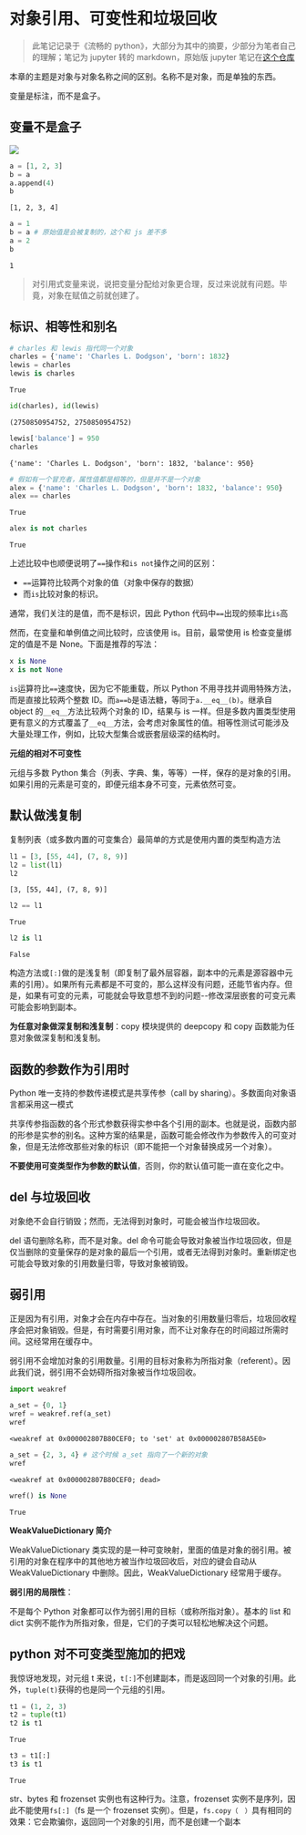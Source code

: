 # 对象引用、可变性和垃圾回收

> 此笔记记录于《流畅的 python》，大部分为其中的摘要，少部分为笔者自己的理解；笔记为 jupyter 转的 markdown，原始版 jupyter 笔记在[这个仓库](https://github.com/Justin3go/fluent-python-note)

本章的主题是对象与对象名称之间的区别。名称不是对象，而是单独的东西。

变量是标注，而不是盒子。


## 变量不是盒子

![](https://oss.justin3go.com/blogs/20240204143002.png)


```python
a = [1, 2, 3]
b = a
a.append(4)
b
```




    [1, 2, 3, 4]




```python
a = 1 
b = a # 原始值是会被复制的，这个和 js 差不多
a = 2
b
```




    1



> 对引用式变量来说，说把变量分配给对象更合理，反过来说就有问题。毕竟，对象在赋值之前就创建了。

## 标识、相等性和别名


```python
# charles 和 lewis 指代同一个对象
charles = {'name': 'Charles L. Dodgson', 'born': 1832}
lewis = charles
lewis is charles
```




    True




```python
id(charles), id(lewis)
```




    (2750850954752, 2750850954752)




```python
lewis['balance'] = 950
charles
```




    {'name': 'Charles L. Dodgson', 'born': 1832, 'balance': 950}




```python
# 假如有一个冒充者，属性值都是相等的，但是并不是一个对象
alex = {'name': 'Charles L. Dodgson', 'born': 1832, 'balance': 950}
alex == charles
```




    True




```python
alex is not charles
```




    True



上述比较中也顺便说明了`==`操作和`is not`操作之间的区别：

- `==`运算符比较两个对象的值（对象中保存的数据）
- 而`is`比较对象的标识。

通常，我们关注的是值，而不是标识，因此 Python 代码中`==`出现的频率比`is`高

然而，在变量和单例值之间比较时，应该使用 is。目前，最常使用 is 检查变量绑定的值是不是 None。下面是推荐的写法：

```python
x is None
x is not None
```

`is`运算符比`==`速度快，因为它不能重载，所以 Python 不用寻找并调用特殊方法，而是直接比较两个整数 ID。而`a==b`是语法糖，等同于`a.__eq__(b)`。继承自 object 的`__eq__`方法比较两个对象的 ID，结果与 is 一样。但是多数内置类型使用更有意义的方式覆盖了`__eq__`方法，会考虑对象属性的值。相等性测试可能涉及大量处理工作，例如，比较大型集合或嵌套层级深的结构时。

**元组的相对不可变性**

元组与多数 Python 集合（列表、字典、集，等等）一样，保存的是对象的引用。如果引用的元素是可变的，即便元组本身不可变，元素依然可变。

## 默认做浅复制

复制列表（或多数内置的可变集合）最简单的方式是使用内置的类型构造方法


```python
l1 = [3, [55, 44], (7, 8, 9)]
l2 = list(l1)
l2
```




    [3, [55, 44], (7, 8, 9)]




```python
l2 == l1
```




    True




```python
l2 is l1
```




    False



构造方法或`[:]`做的是浅复制（即复制了最外层容器，副本中的元素是源容器中元素的引用）。如果所有元素都是不可变的，那么这样没有问题，还能节省内存。但是，如果有可变的元素，可能就会导致意想不到的问题--修改深层嵌套的可变元素可能会影响到副本。

**为任意对象做深复制和浅复制**：copy 模块提供的 deepcopy 和 copy 函数能为任意对象做深复制和浅复制。

## 函数的参数作为引用时

Python 唯一支持的参数传递模式是共享传参（call by sharing）。多数面向对象语言都采用这一模式

共享传参指函数的各个形式参数获得实参中各个引用的副本。也就是说，函数内部的形参是实参的别名。这种方案的结果是，函数可能会修改作为参数传入的可变对象，但是无法修改那些对象的标识（即不能把一个对象替换成另一个对象）。

**不要使用可变类型作为参数的默认值**，否则，你的默认值可能一直在变化之中。

## del 与垃圾回收

对象绝不会自行销毁；然而，无法得到对象时，可能会被当作垃圾回收。

del 语句删除名称，而不是对象。del 命令可能会导致对象被当作垃圾回收，但是仅当删除的变量保存的是对象的最后一个引用，或者无法得到对象时。重新绑定也可能会导致对象的引用数量归零，导致对象被销毁。

## 弱引用

正是因为有引用，对象才会在内存中存在。当对象的引用数量归零后，垃圾回收程序会把对象销毁。但是，有时需要引用对象，而不让对象存在的时间超过所需时间。这经常用在缓存中。

弱引用不会增加对象的引用数量。引用的目标对象称为所指对象（referent）。因此我们说，弱引用不会妨碍所指对象被当作垃圾回收。


```python
import weakref

a_set = {0, 1}
wref = weakref.ref(a_set)
wref
```




    <weakref at 0x000002807B80CEF0; to 'set' at 0x000002807B58A5E0>




```python
a_set = {2, 3, 4} # 这个时候 a_set 指向了一个新的对象
wref
```




    <weakref at 0x000002807B80CEF0; dead>




```python
wref() is None
```




    True



**WeakValueDictionary 简介**

WeakValueDictionary 类实现的是一种可变映射，里面的值是对象的弱引用。被引用的对象在程序中的其他地方被当作垃圾回收后，对应的键会自动从 WeakValueDictionary 中删除。因此，WeakValueDictionary 经常用于缓存。

**弱引用的局限性**：

不是每个 Python 对象都可以作为弱引用的目标（或称所指对象）。基本的 list 和 dict 实例不能作为所指对象，但是，它们的子类可以轻松地解决这个问题。

## python 对不可变类型施加的把戏

我惊讶地发现，对元组 t 来说，`t[:]`不创建副本，而是返回同一个对象的引用。此外，`tuple(t)`获得的也是同一个元组的引用。


```python
t1 = (1, 2, 3)
t2 = tuple(t1)
t2 is t1
```




    True




```python
t3 = t1[:]
t3 is t1
```




    True



str、bytes 和 frozenset 实例也有这种行为。注意，frozenset 实例不是序列，因此不能使用`fs[:]`（fs 是一个 frozenset 实例）。但是，`fs.copy（　）`具有相同的效果：它会欺骗你，返回同一个对象的引用，而不是创建一个副本



